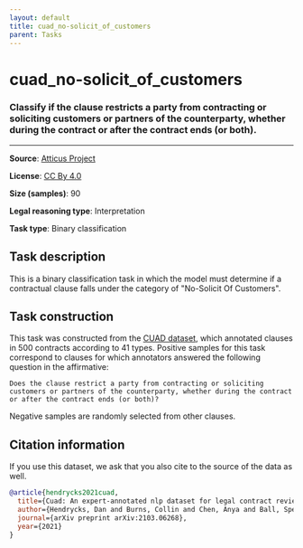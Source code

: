 ```yaml
---
layout: default
title: cuad_no-solicit_of_customers
parent: Tasks
---
```

# cuad_no-solicit_of_customers

### Classify if the clause restricts a party from contracting or soliciting customers or partners of the counterparty, whether during the contract or after the contract ends (or both).
---



**Source**: [Atticus Project](https://www.atticusprojectai.org/cuad>)

**License**: [CC By 4.0](https://creativecommons.org/licenses/by/4.0/)

**Size (samples)**: 90

**Legal reasoning type**: Interpretation

**Task type**: Binary classification

## Task description

This is a binary classification task in which the model must determine if a contractual clause falls under the category of "No-Solicit Of Customers".

## Task construction

This task was constructed from the [CUAD dataset](https://www.atticusprojectai.org/cuad), which annotated clauses in 500 contracts according to 41 types. Positive samples for this task correspond to clauses for which annotators answered the following question in the affirmative:

```text
Does the clause restrict a party from contracting or soliciting customers or partners of the counterparty, whether during the contract or after the contract ends (or both)?
```

Negative samples are randomly selected from other clauses.

## Citation information
If you use this dataset, we ask that you also cite to the source of the data as well.

```bib
@article{hendrycks2021cuad,
  title={Cuad: An expert-annotated nlp dataset for legal contract review},
  author={Hendrycks, Dan and Burns, Collin and Chen, Anya and Ball, Spencer},
  journal={arXiv preprint arXiv:2103.06268},
  year={2021}
}
```

